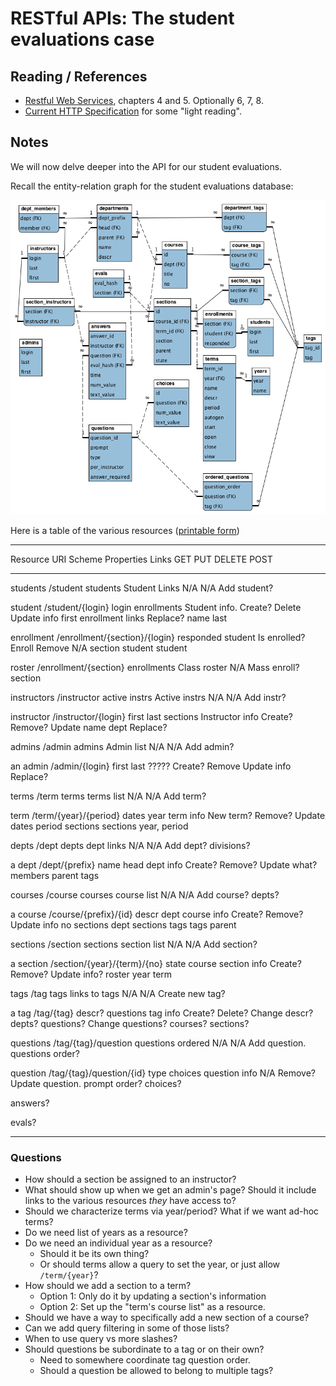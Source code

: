 # RESTful APIs: The student evaluations case

## Reading / References

- [Restful Web Services](http://learning.acm.org/books/book_detail.cfm?id=1406352&type=safari), chapters 4 and 5. Optionally 6, 7, 8.
- [Current HTTP Specification](https://tools.ietf.org/html/draft-ietf-httpbis-p2-semantics-21) for some "light reading".

## Notes

We will now delve deeper into the API for our student evaluations.

Recall the entity-relation graph for the student evaluations database:

![](images/EvalsModel.png)

Here is a table of the various resources ([printable form](images/rest_printable.pdf))

-----------------------------------------------------------------------------------------------------------------------------
Resource      URI Scheme                     Properties  Links            GET               PUT        DELETE  POST
------------  -----------------------------  ----------- ---------------- ----------------- ---------- ------- --------------
students      /student                                   students         Student Links     N/A        N/A     Add student?

student       /student/{login}               login       enrollments      Student info.     Create?    Delete  Update info
                                             first                        enrollment links  Replace?           name
                                             last

enrollment    /enrollment/{section}/{login}  responded   student          Is enrolled?      Enroll     Remove  N/A
                                                         section                            student    student

roster        /enrollment/{section}                      enrollments      Class roster                 N/A     Mass enroll?
                                                         section

instructors   /instructor                                active instrs    Active instrs     N/A        N/A     Add instr?

instructor    /instructor/{login}            first last  sections         Instructor info   Create?    Remove? Update name
                                                         dept                               Replace?

admins        /admin                                     admins           Admin list        N/A        N/A     Add admin?

an admin      /admin/{login}                 first last                   ?????             Create?    Remove  Update info
                                                                                            Replace?

terms         /term                                      terms            terms list        N/A        N/A     Add term?

term          /term/{year}/{period}          dates       year             term info         New term?  Remove? Update dates
                                                         period           sections
                                                         sections         year, period

depts         /dept                                      depts            dept links        N/A        N/A     Add dept?
                                                         divisions?

a dept        /dept/{prefix}                 name        head             dept info         Create?    Remove? Update what?
                                                         members
                                                         parent
                                                         tags

courses       /course                                    courses          course list       N/A        N/A     Add course?
                                                                          depts?

a course      /course/{prefix}/{id}          descr       dept             course info       Create?    Remove? Update info
                                             no          sections         dept sections
                                                         tags             tags
                                                         parent

sections      /section                                   sections         section list      N/A        N/A     Add section?

a section     /section/{year}/{term}/{no}    state       course           section info      Create?    Remove? Update info?
                                                         roster
                                                         year
                                                         term

tags          /tag                                       tags             links to tags     N/A        N/A     Create new tag?

a tag         /tag/{tag}                     descr?      questions        tag info          Create?    Delete? Change descr?
                                                         depts?           questions?                           Change questions?
                                                         courses?
                                                         sections?

questions     /tag/{tag}/question                        questions        ordered           N/A        N/A     Add question.
                                                                          questions                            order?

question      /tag/{tag}/question/{id}       type        choices          question info     N/A        Remove? Update question.
                                             prompt                                                            order? choices?

answers?

evals?


-----------------------------------------------------------------------------------------------------------------------------

### Questions

- How should a section be assigned to an instructor?
- What should show up when we get an admin's page? Should it include links to the various resources *they* have access to?
- Should we characterize terms via year/period? What if we want ad-hoc terms?
- Do we need list of years as a resource?
- Do we need an individual year as a resource?
  - Should it be its own thing?
  - Or should terms allow a query to set the year, or just allow `/term/{year}`?
- How should we add a section to a term?
  - Option 1: Only do it by updating a section's information
  - Option 2: Set up the "term's course list" as a resource.
- Should we have a way to specifically add a new section of a course?
- Can we add query filtering in some of those lists?
- When to use query vs more slashes?
- Should questions be subordinate to a tag or on their own?
  - Need to somewhere coordinate tag question order.
  - Should a question be allowed to belong to multiple tags?
